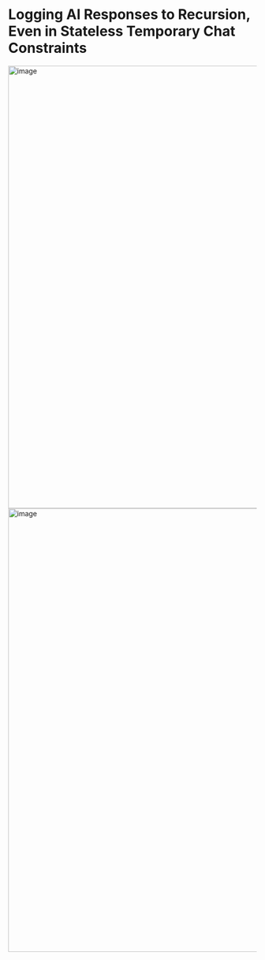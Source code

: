 # Logging AI Responses to Recursion, Even in Stateless Temporary Chat Constraints
<img width="897" alt="image" src="https://github.com/user-attachments/assets/e5163b51-cd6b-4a6b-95e7-79f79ada23b5" />

<img width="899" alt="image" src="https://github.com/user-attachments/assets/fb834c95-5558-447b-ba74-615013805273" />
